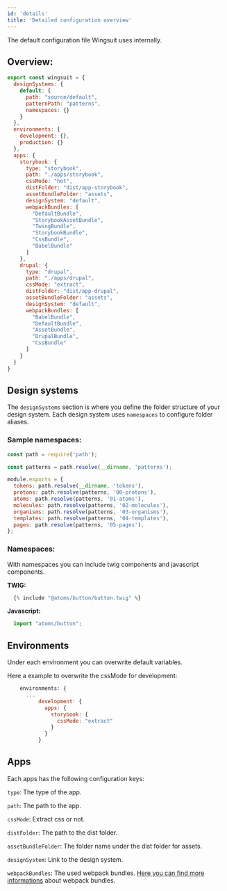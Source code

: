 ```yaml
---
id: 'details'
title: 'Detailed configuration overview'
---
```


The default configuration file Wingsuit uses internally.

## Overview:
```js
export const wingsuit = {
  designSystems: {
    default: {
      path: "source/default",
      patternPath: "patterns",
      namespaces: {}
    }
  },
  environments: {
    development: {},
    production: {}
  },
  apps: {
    storybook: {
      type: "storybook",
      path: "./apps/storybook",
      cssMode: "hot",
      distFolder: "dist/app-storybook",
      assetBundleFolder: "assets",
      designSystem: "default",
      webpackBundles: [
        "DefaultBundle",
        "StorybookAssetBundle",
        "TwingBundle",
        "StorybookBundle",
        "CssBundle",
        "BabelBundle"
      ]
    },
    drupal: {
      type: "drupal",
      path: "./apps/drupal",
      cssMode: "extract",
      distFolder: "dist/app-drupal",
      assetBundleFolder: "assets",
      designSystem: "default",
      webpackBundles: [
        "BabelBundle",
        "DefaultBundle",
        "AssetBundle",
        "DrupalBundle",
        "CssBundle"
      ]
    }
  }
}
```

## Design systems
The `designSystems` section is where you define the folder structure of your design system. 
Each design system uses `namespaces` to configure folder aliases.
### Sample namespaces:
```js
const path = require('path');

const patterns = path.resolve(__dirname, 'patterns');

module.exports = {
  tokens: path.resolve(__dirname, 'tokens'),
  protons: path.resolve(patterns, '00-protons'),
  atoms: path.resolve(patterns, '01-atoms'),
  molecules: path.resolve(patterns, '02-molecules'),
  organisms: path.resolve(patterns, '03-organisms'),
  templates: path.resolve(patterns, '04-templates'),
  pages: path.resolve(patterns, '05-pages'),
};
```

### Namespaces:
With namespaces you can include twig components and javascript components.

<b>TWIG:</b>
```js
  {% include "@atoms/button/button.twig" %}
```

<b>Javascript:</b>
```js
  import "atoms/button";
```

## Environments

Under each environment you can overwrite default variables.

Here a example to overwrite the cssMode for development:
```js
    environments: {
      ...
          development: {
            apps: {
              storybook: {
                cssMode: "extract"
              }
            }
          }
```

## Apps
Each apps has the following configuration keys:

`type`: The type of the app.

`path`: The path to the app.

`cssMode`: Extract css or not.

`distFolder`: The path to the dist folder.

`assetBundleFolder`: The folder name under the dist folder for assets.

`designSystem`: Link to the design system.

`webpackBundles`: The used webpack bundles. [Here you can find more informations](../custom-webpack-config) about webpack bundles.
